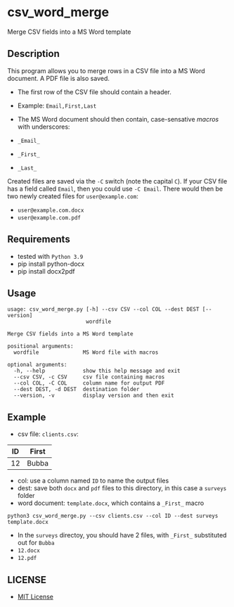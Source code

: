 # csv_word_merge
Merge CSV fields into a MS Word template

## Description
This program allows you to merge rows in a CSV file into a MS Word document.  A PDF file is also saved.

* The first row of the CSV file should contain a header.
* Example: `Email,First,Last`

* The MS Word document should then contain, case-sensative *macros* with underscores:
* `_Email_`
* `_First_`
* `_Last_`

Created files are saved via the `-C` switch (note the capital `C`).  If your CSV file has a field called `Email`, then you could use `-C Email`.  There would then be two newly created files for `user@example.com`:
* `user@example.com.docx`
* `user@example.com.pdf`

## Requirements

* tested with `Python 3.9`
* pip install python-docx
* pip install docx2pdf

## Usage
```
usage: csv_word_merge.py [-h] --csv CSV --col COL --dest DEST [--version]
                         wordfile

Merge CSV fields into a MS Word template

positional arguments:
  wordfile              MS Word file with macros

optional arguments:
  -h, --help            show this help message and exit
  --csv CSV, -c CSV     csv file containing macros
  --col COL, -C COL     column name for output PDF
  --dest DEST, -d DEST  destination folder
  --version, -v         display version and then exit

```

## Example

* csv file: `clients.csv`:

| ID | First
|----|-----|
| 12 | Bubba |


* col: use a column named `ID` to name the output files
* dest: save both `docx` and `pdf` files to this directory, in this case a `surveys` folder
* word document: `template.docx`, which contains a `_First_` macro

```
python3 csv_word_merge.py --csv clients.csv --col ID --dest surveys template.docx
```

* In the `surveys` directoy, you should have 2 files, with `_First_` substituted out for `Bubba`
* `12.docx`
* `12.pdf`

## LICENSE
* [MIT License](LICENSE)
